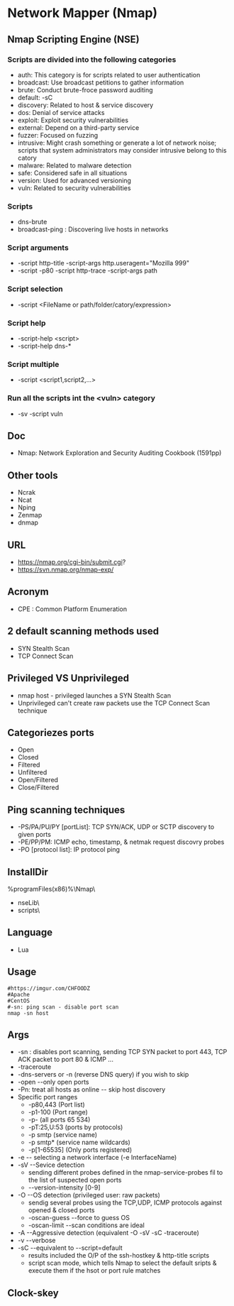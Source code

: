 # Network Mapper (Nmap)

## Nmap Scripting Engine (NSE)

### Scripts are divided into the following categories
* auth: This category is for scripts related to user authentication
* broadcast: Use broadcast petitions to gather information
* brute: Conduct brute-froce password auditing
* default: -sC 
* discovery: Related to host & service discovery
* dos: Denial of service attacks
* exploit: Exploit security vulnerabilities
* external: Depend on a third-party service
* fuzzer: Focused on fuzzing
* intrusive: Might crash something or generate a lot of network noise; scripts that system administrators may consider intrusive belong to this catory
* malware: Related to malware detection
* safe: Considered safe in all situations
* version: Used for advanced versioning
* vuln: Related to security vulnerabilities

### Scripts
* dns-brute
* broadcast-ping : Discovering live hosts in networks

### Script arguments
* -script http-title -script-args http.useragent="Mozilla 999"
* -script -p80 -script http-trace -script-args path

### Script selection
* -script \<FileName or path/folder/catory/expression\>

### Script help
* -script-help \<script\>
* -script-help dns-*

### Script multiple
* -script \<script1,script2,...\>

### Run all the scripts int the \<vuln\> category
* -sv -script vuln

## Doc
* Nmap: Network Exploration and Security Auditing Cookbook (1591pp)

## Other tools
* Ncrak
* Ncat
* Nping
* Zenmap
* dnmap

## URL
* https://nmap.org/cgi-bin/submit.cgi?
* https://svn.nmap.org/nmap-exp/

## Acronym
* CPE : Common Platform Enumeration

## 2 default scanning methods used
* SYN Stealth Scan
* TCP Connect Scan

## Privileged VS Unprivileged
* nmap host - privileged launches a SYN Stealth Scan
* Unprivileged can't create raw packets use the TCP Connect Scan technique

## Categoriezes ports
* Open
* Closed
* Filtered
* Unfiltered
* Open/Filtered
* Close/Filtered

## Ping scanning techniques
* -PS/PA/PU/PY [portList]: TCP SYN/ACK, UDP or SCTP discovery to given ports
* -PE/PP/PM: ICMP echo, timestamp, & netmak request discovry probes
* -PO [protocol list]: IP protocol ping

## InstallDir
%programFiles(x86)%\Nmap\
* nseLib\
* scripts\

## Language
* Lua

## Usage
````Batch
#https://imgur.com/CHFOODZ 
#Apache
#CentOS
#-sn: ping scan - disable port scan
nmap -sn host
````

## Args
* -sn : disables port scanning, sending TCP SYN packet to port 443, TCP ACK packet to port 80 & ICMP ...
* -traceroute
* -dns-servers or -n (reverse DNS query) if you wish to skip
* -open --only open ports
* -Pn: treat all hosts as online -- skip host discovery
* Specific port ranges
  * -p80,443 (Port list)
  * -p1-100 (Port range)
  * -p- (all ports 65 534)
  * -pT:25,U:53 (ports by protocols)
  * -p smtp (service name)
  * -p smtp* (service name wildcards)
  * -p[1-65535] (Only ports registered)
* -e -- selecting a network interface (-e InterfaceName)
* -sV --Sevice detection
  * sending different probes defined in the nmap-service-probes fil to the list of suspected open ports
  * --version-intensity [0-9]
* -O --OS detection (privileged user: raw packets)
  * sendig several probes using the TCP,UDP, ICMP protocols against opened & closed ports
  * -oscan-guess --force to guess OS
  * -oscan-limit --scan conditions are ideal
* -A --Aggressive detection (equivalent -O -sV -sC -traceroute)
* -v --verbose
* -sC --equivalent to --script=default
  * results included the O/P of the ssh-hostkey & http-title scripts
  * script scan mode, which tells Nmap to select the default sripts & execute them if the hsot or port rule matches

## Clock-skey
